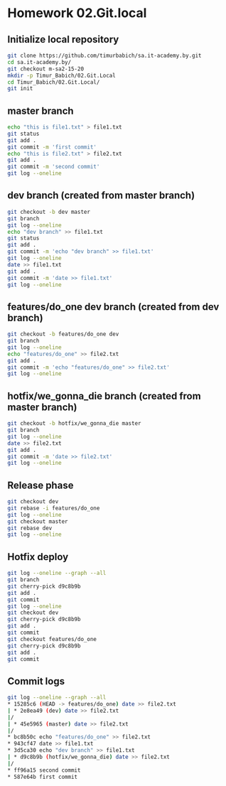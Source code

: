 # Homework 02.Git.local
 
## Initialize local repository

``` bash
git clone https://github.com/timurbabich/sa.it-academy.by.git
cd sa.it-academy.by/
git checkout m-sa2-15-20
mkdir -p Timur_Babich/02.Git.Local
cd Timur_Babich/02.Git.Local/
git init
```

## master branch
```bash
echo "this is file1.txt" > file1.txt
git status
git add .
git commit -m 'first commit'
echo "this is file2.txt" > file2.txt
git add .
git commit -m 'second commit'
git log --oneline
```

## dev branch (created from master branch)

```bash
git checkout -b dev master
git branch
git log --oneline
echo "dev branch" >> file1.txt
git status
git add .
git commit -m 'echo "dev branch" >> file1.txt'
git log --oneline
date >> file1.txt
git add .
git commit -m 'date >> file1.txt'
git log --oneline
```

## features/do_one dev branch (created from dev branch)

```bash
git checkout -b features/do_one dev
git branch
git log --oneline
echo "features/do_one" >> file2.txt
git add .
git commit -m 'echo "features/do_one" >> file2.txt'
git log --oneline
```

## hotfix/we_gonna_die branch (created from master branch)

```bash
git checkout -b hotfix/we_gonna_die master
git branch
git log --oneline
date >> file2.txt
git add .
git commit -m 'date >> file2.txt'
git log --oneline
```

## Release phase

```bash
git checkout dev
git rebase -i features/do_one
git log --oneline
git checkout master
git rebase dev
git log --oneline
```

## Hotfix deploy

```bash
git log --oneline --graph --all
git branch
git cherry-pick d9c8b9b
git add .
git commit
git log --oneline
git checkout dev
git cherry-pick d9c8b9b
git add .
git commit
git checkout features/do_one
git cherry-pick d9c8b9b
git add .
git commit
```

## Commit logs

```bash
git log --oneline --graph --all
* 15285c6 (HEAD -> features/do_one) date >> file2.txt
| * 2e8ea49 (dev) date >> file2.txt
|/  
| * 45e5965 (master) date >> file2.txt
|/  
* bc8b50c echo "features/do_one" >> file2.txt
* 943cf47 date >> file1.txt
* 3d5ca30 echo "dev branch" >> file1.txt
| * d9c8b9b (hotfix/we_gonna_die) date >> file2.txt
|/  
* ff96a15 second commit
* 587e64b first commit
```
